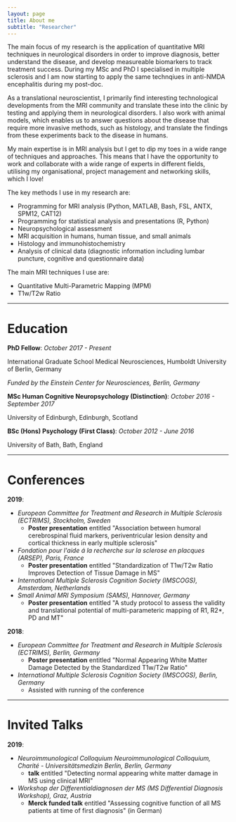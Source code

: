 ```yaml
---
layout: page
title: About me
subtitle: "Researcher"
---
```


The main focus of my research is the application of quantitative MRI techniques in neurological disorders in order to improve diagnosis, better understand the disease, and develop measureable biomarkers to track treatment success. During my MSc and PhD I specialised in multiple sclerosis and I am now starting to apply the same technqiues in anti-NMDA encephalitis during my post-doc.

As a translational neuroscientist, I  primarily find interesting technological developments from the MRI community and translate these into the clinic by testing and applying them in neurological disorders. I also work with animal models, which enables us to answer questions about the disease that require more invasive methods, such as histology, and translate the findings from these experiments back to the disease in humans. 

My main expertise is in MRI analysis but I get to dip my toes in a wide range of techniques and approaches. This means that I have the opportunity to work and collaborate with a wide range of experts in different fields, utilising my organisational, project management and networking skills, which I love!

The key methods I use in my research are: 

- Programming for MRI analysis (Python, MATLAB, Bash, FSL, ANTX, SPM12, CAT12)
- Programming for statistical analysis and presentations (R, Python)
- Neuropsychological assessment
- MRI acquisition in humans, human tissue, and small animals
- Histology and immunohistochemistry
- Analysis of clinical data (diagnostic information including lumbar puncture, cognitive and questionnaire data)

The main MRI techniques I use are:

- Quantitative Multi-Parametric Mapping (MPM)
- T1w/T2w Ratio

---

Education
=========

**PhD Fellow**: *October 2017 - Present*

International Graduate School Medical Neurosciences, Humboldt University of Berlin,
Germany

*Funded by the Einstein Center for Neurosciences, Berlin, Germany*

**MSc Human Cognitive Neuropsychology (Distinction)**: *October 2016 - September 2017*

University of Edinburgh, Edinburgh, Scotland

**BSc (Hons) Psychology (First Class)**: *October 2012 - June 2016*

University of Bath, Bath, England

---

Conferences
===========

**2019**:
- *European Committee for Treatment and Research in Multiple Sclerosis (ECTRIMS), Stockholm, Sweden*
    - **Poster presentation** entitled "Association between humoral cerebrospinal fluid markers, periventricular lesion density and cortical thickness in early multiple sclerosis"
- *Fondation pour l'aide á la recherche sur la sclerose en placques (ARSEP), Paris, France* 
    - **Poster presentation** entitled "Standardization of T1w/T2w Ratio Improves Detection of Tissue Damage in MS"
- *International Multiple Sclerosis Cognition Society (IMSCOGS), Amsterdam, Netherlands*
- *Small Animal MRI Symposium (SAMS), Hannover, Germany* 
    - **Poster presentation** entitled "A study protocol to assess the validity and translational potential of multi-parameteric mapping of R1, R2*, PD and MT"

**2018**:
- *European Committee for Treatment and Research in Multiple Sclerosis (ECTRIMS), Berlin, Germany* 
    - **Poster presentation** entitled "Normal Appearing White Matter Damage Detected by the Standardized T1w/T2w Ratio"
- *International Multiple Sclerosis Cognition Society (IMSCOGS), Berlin, Germany* 
    - Assisted with running of the conference

---

Invited Talks
=============

**2019**:
- *Neuroimmunological Colloquium Neuroimmunological Colloquium, Charité - Universitätsmedizin Berlin, Berlin, Germany*
    - **talk** entitled "Detecting normal appearing white matter damage in MS using clinical MRI"
- *Workshop der Differentialdiagnosen der MS (MS Differential Diagnosis Workshop), Graz, Austria* 
    - **Merck funded talk** entitled "Assessing cognitive function of all MS patients at time of first diagnosis" (in German)

